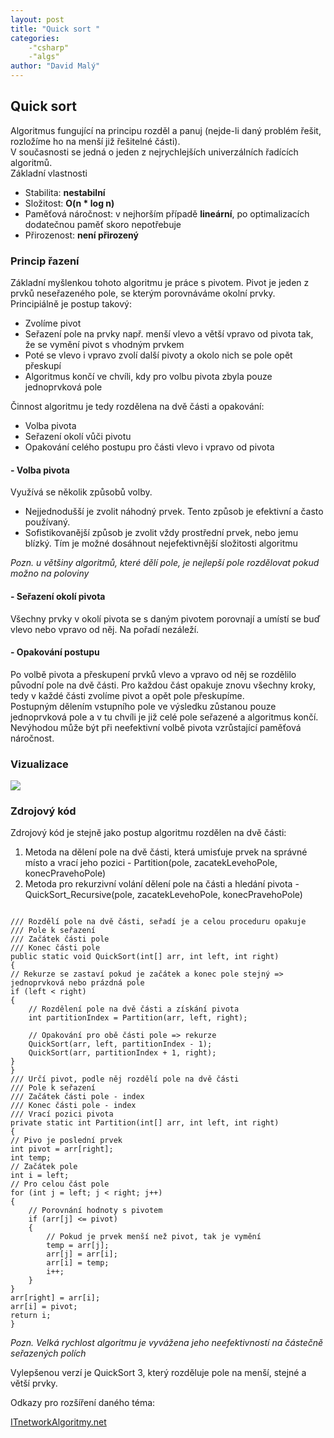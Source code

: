 ```yaml
---
layout: post
title: "Quick sort "
categories:
    -"csharp"
    -"algs"
author: "David Malý"
--- 
```



## Quick sort


Algoritmus fungující na principu rozděl a panuj (nejde-li daný problém řešit, rozložíme ho na menší již řešitelné části). 
<br>V současnosti se jedná o jeden z nejrychlejších univerzálních řadících algoritmů.<br>
Základní vlastnosti


- Stabilita: **nestabilní**
- Složitost: **O(n \* log n)**
- Paměťová náročnost: v nejhorším případě **lineární**, po optimalizacích dodatečnou paměť skoro nepotřebuje
- Přirozenost: **není přirozený**


### Princip řazení


Základní myšlenkou tohoto algoritmu je práce s pivotem. Pivot je jeden z prvků neseřazeného pole, se kterým porovnáváme okolní prvky. 
<br>Principiálně je postup takový:


- Zvolíme pivot
- Seřazení pole na prvky např. menší vlevo a větší vpravo od pivota tak, že se vymění pivot s vhodným prvkem
- Poté se vlevo i vpravo zvolí další pivoty a okolo nich se pole opět přeskupí
- Algoritmus končí ve chvíli, kdy pro volbu pivota zbyla pouze jednoprvková pole



Činnost algoritmu je tedy rozdělena na dvě části a opakování:


- Volba pivota
- Seřazení okolí vůči pivotu
- Opakování celého postupu pro části vlevo i vpravo od pivota



#### - Volba pivota



Využívá se několik způsobů volby.


  - Nejjednodušší je zvolit náhodný prvek. Tento způsob je efektivní a často používaný.
  - Sofistikovanější způsob je zvolit vždy prostřední prvek, nebo jemu blízký. Tím je možné dosáhnout nejefektivnější složitosti algoritmu





*Pozn.  u většiny algoritmů, které dělí pole, je nejlepší pole rozdělovat pokud možno na poloviny*


#### - Seřazení okolí pivota



Všechny prvky v okolí pivota se s daným pivotem porovnají a umístí se buď vlevo nebo vpravo od něj. Na pořadí nezáleží.


#### - Opakování postupu



Po volbě pivota a přeskupení prvků vlevo a vpravo od něj se rozdělilo původní pole na dvě části. Pro každou část opakuje znovu všechny kroky, tedy v každé části zvolíme pivot a opět pole přeskupíme. 
<br>Postupným dělením vstupního pole ve výsledku zůstanou pouze jednoprvková pole a v tu chvíli je již celé pole seřazené a algoritmus končí. 
<br>Nevýhodou může být při neefektivní volbě pivota vzrůstající paměťová náročnost.



### Vizualizace
![](images/QuickSoer.png)
### Zdrojový kód


Zdrojový kód je stejně jako postup algoritmu rozdělen na dvě části:


1. Metoda na dělení pole na dvě části, která umisťuje prvek na správné místo a vrací jeho pozici - Partition(pole, zacatekLevehoPole, konecPravehoPole)
2. Metoda pro rekurzivní volání dělení pole na části a hledání pivota - QuickSort\_Recursive(pole, zacatekLevehoPole, konecPravehoPole)



```

/// Rozdělí pole na dvě části, seřadí je a celou proceduru opakuje
/// Pole k seřazení
/// Začátek části pole
/// Konec části pole
public static void QuickSort(int[] arr, int left, int right)
{// Rekurze se zastaví pokud je začátek a konec pole stejný => jednoprvková nebo prázdná poleif (left < right){	// Rozdělení pole na dvě části a získání pivota	int partitionIndex = Partition(arr, left, right);   	// Opakování pro obě části pole => rekurze	QuickSort(arr, left, partitionIndex - 1);	QuickSort(arr, partitionIndex + 1, right);}
}
/// Určí pivot, podle něj rozdělí pole na dvě části
/// Pole k seřazení
/// Začátek části pole - index
/// Konec části pole - index
/// Vrací pozici pivota
private static int Partition(int[] arr, int left, int right)
{// Pivo je poslední prvekint pivot = arr[right];int temp;// Začátek poleint i = left;// Pro celou část polefor (int j = left; j < right; j++){	// Porovnání hodnoty s pivotem	if (arr[j] <= pivot)	{		// Pokud je prvek menší než pivot, tak je vymění		temp = arr[j];		arr[j] = arr[i];		arr[i] = temp;		i++;	}}arr[right] = arr[i];arr[i] = pivot;return i;
}

```


*Pozn. Velká rychlost algoritmu je vyvážena jeho neefektivností na částečně seřazených polích*

Vylepšenou verzí je QuickSort 3, který rozděluje pole na menší, stejné a větší prvky.<br>

 Odkazy pro rozšíření daného téma:

[ITnetwork](http://www.itnetwork.cz/algoritmy/razeni/algoritmus-quick-sort-razeni-cisel-podle-velikosti/)[Algoritmy.net](https://www.algoritmy.net/article/10/Quicksort)
